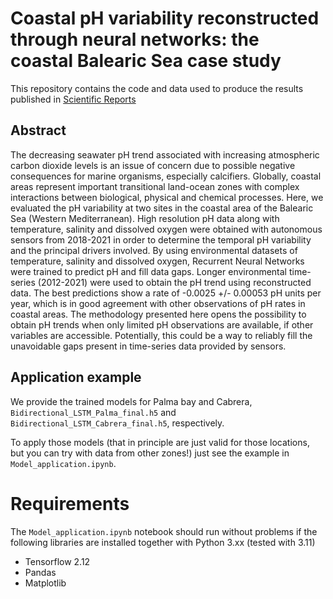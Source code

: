 # Coastal pH variability reconstructed through neural networks: the coastal Balearic Sea case study
This repository contains the code and data used to produce the results published in [Scientific Reports](https://www.nature.com/articles/s41598-022-17253-5)

## Abstract

The decreasing seawater pH trend associated with increasing atmospheric carbon dioxide levels is an issue of concern due to possible negative consequences for marine organisms, especially calcifiers. Globally, coastal areas represent important transitional land-ocean zones with complex interactions between biological, physical and chemical processes. Here, we evaluated the pH variability at two sites in the coastal area of the Balearic Sea (Western Mediterranean). High resolution pH data along with temperature, salinity and dissolved oxygen were obtained with autonomous sensors from 2018-2021 in order to determine the temporal pH variability and the principal drivers involved. By using environmental datasets of temperature, salinity and dissolved oxygen, Recurrent Neural Networks were trained to predict pH and fill data gaps. Longer environmental time-series (2012-2021) were used to obtain the pH trend using reconstructed data. The best predictions show a rate of -0.0025 +/- 0.00053 pH units per year, which is in good agreement with other observations of pH rates in coastal areas. The methodology presented here opens the possibility to obtain pH trends when only limited pH observations are available, if other variables are accessible. Potentially, this could be a way to reliably fill the unavoidable gaps present in time-series data provided by sensors.

## Application example

We provide the trained models for Palma bay and Cabrera, `Bidirectional_LSTM_Palma_final.h5` and `Bidirectional_LSTM_Cabrera_final.h5`, respectively.

To apply those models (that in principle are just valid for those locations, but you can try with data from other zones!) just see the example in `Model_application.ipynb`.

# Requirements

The `Model_application.ipynb` notebook should run without problems if the following libraries are installed together with Python 3.xx (tested with 3.11)

- Tensorflow 2.12
- Pandas
- Matplotlib
